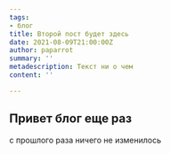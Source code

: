 ```yaml
---
tags:
- блог
title: Второй пост будет здесь
date: 2021-08-09T21:00:00Z
author: paparrot
summary: ''
metadescription: Текст ни о чем
content: ''

---
```

## Привет блог еще раз

с прошлого раза ничего не изменилось